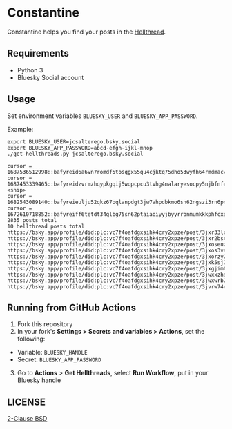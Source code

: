 # Constantine

Constantine helps you find your posts in the [Hellthread](https://github.com/bluesky-social/atproto/pull/988/files).

## Requirements

- Python 3
- Bluesky Social account

## Usage

Set environment variables `BLUESKY_USER` and `BLUESKY_APP_PASSWORD`.

Example:

```
export BLUESKY_USER=jcsalterego.bsky.social
export BLUESKY_APP_PASSWORD=abcd-efgh-ijkl-mnop
./get-hellthreads.py jcsalterego.bsky.social
```
```
cursor = 1687536512998::bafyreid6a6vn7romdf5tosqgx55qu4cjktq75dho53wyfh64rmdmacvhfe
cursor = 1687453339465::bafyreidzvrmzhqypkgqij5wqpcpcu3tvhg4nalaryesocpy5njbfnfevsq
<snip>
cursor = 1682543089140::bafyreieulju52qkz67oqlanpdgt3jw7ahpdbkmo6sn62ngszi3rn6pn4ne
cursor = 1672610718852::bafyreiff6tetdt34qlbg75sn62ptaiaoiyyjbyyrrbnmumkkkphfcxpnge
2835 posts total
10 hellthread posts total
https://bsky.app/profile/did:plc:vc7f4oafdgxsihk4cry2xpze/post/3jxr33lcv552e
https://bsky.app/profile/did:plc:vc7f4oafdgxsihk4cry2xpze/post/3jxr2bsxbob2n
https://bsky.app/profile/did:plc:vc7f4oafdgxsihk4cry2xpze/post/3jxoseuz45i2e
https://bsky.app/profile/did:plc:vc7f4oafdgxsihk4cry2xpze/post/3jxos3vem752w
https://bsky.app/profile/did:plc:vc7f4oafdgxsihk4cry2xpze/post/3jxorzy2f6n2w
https://bsky.app/profile/did:plc:vc7f4oafdgxsihk4cry2xpze/post/3jxk5sj7ppe23
https://bsky.app/profile/did:plc:vc7f4oafdgxsihk4cry2xpze/post/3jxgjimt4ye2n
https://bsky.app/profile/did:plc:vc7f4oafdgxsihk4cry2xpze/post/3jwxxzhdrc22u
https://bsky.app/profile/did:plc:vc7f4oafdgxsihk4cry2xpze/post/3jwxwrb2g7c2b
https://bsky.app/profile/did:plc:vc7f4oafdgxsihk4cry2xpze/post/3jvrw74c26r2b
```

## Running from GitHub Actions

1. Fork this repository
2. In your fork's **Settings > Secrets and variables > Actions**, set the following:
  * Variable: `BLUESKY_HANDLE`
  * Secret: `BLUESKY_APP_PASSWORD`
3. Go to **Actions** > **Get Hellthreads**, select **Run Workflow**, put in your Bluesky handle

## LICENSE

[2-Clause BSD](LICENSE)
